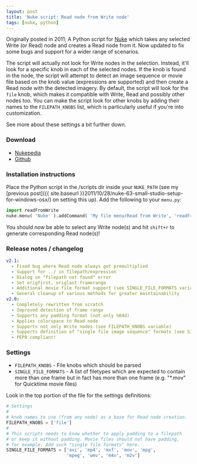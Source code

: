 ```yaml
---
layout: post
title: 'Nuke script: Read node from Write node'
tags: [nuke, python]
---
```


Originally posted in 2011; A Python script for [Nuke](https://www.thefoundry.co.uk/products/nuke/) which takes any selected Write (or Read) node and creates a Read node from it. Now updated to fix some bugs and support for a wider range of scenarios.

<!--more-->

The script will actually not look for Write nodes in the selection. Instead, it'll look for a specific knob in each of the selected nodes. If the knob is found in the node, the script will attempt to detect an image sequence or movie file based on the knob value (expressions are supported) and then create a Read node with the detected imagery. By default, the script will look for the `file` knob, which makes it compatible with Write, Read and possibly other nodes too. You can make the script look for other knobs by adding their names to the `FILEPATH_KNOBS` list, which is particularly useful if you're into customization.

See more about these settings a bit further down.

### Download

- [Nukepedia](http://www.nukepedia.com/python/misc/readfromwrite)
- [Github](https://raw.github.com/fredrikaverpil/nuke/master/scripts/readFromWrite.py)

### Installation instructions

Place the Python script in the /scripts dir inside your `NUKE_PATH` (see my [previous post]({{ site.baseurl }}2011/10/28/nuke-63-small-studio-setup-for-windows-osx/) on setting this up). Add the following to your `menu.py`:

```python
import readFromWrite
nuke.menu( 'Nuke' ).addCommand( 'My file menu/Read from Write', 'readFromWrite.ReadFromWrite()', 'shift+r' )
```

You should now be able to select any Write node(s) and hit `shift+r` to generate corresponding Read node(s)!

### Release notes / changelog

```yaml
v2.1:
  - Fixed bug where Read node always got premultiplied
  - Support for ../ in filepath/expression
  - Dialog on "filepath not found" error
  - Set origfirst, origlast framerange
  - Additional movie file format support (see SINGLE_FILE_FORMATS variable)
  - General cleanup of various methods for greater maintainability
v2.0:
  - Completely rewritten from scratch
  - Improved detection of frame range
  - Supports any padding format (not only %04d)
  - Applies colorspace to Read node
  - Supports not only Write nodes (see FILEPATH_KNOBS variable)
  - Supports definition of "single file image sequence" formats (see SINGLE_FILE_FORMATS variable)
  - PEP8 compliant!
```

### Settings

- `FILEPATH_KNOBS` - File knobs which should be parsed
- `SINGLE_FILE_FORMATS` - A list of filetypes which are expected to contain more than one frame but in fact has more than one frame (e.g. "*.mov" for Quicktime movie files)

Look in the top portion of the file for the settings definitions:

```python
# Settings
#
# knob names to use (from any node) as a base for Read node creation.
FILEPATH_KNOBS = ['file']
#
# This scripts needs to know whether to apply padding to a filepath
# or keep it without padding. Movie files should not have padding,
# for example. Add such "single file formats" here.
SINGLE_FILE_FORMATS = ['avi', 'mp4', 'mxf', 'mov', 'mpg',
                       'mpeg', 'wmv', 'm4v', 'm2v']
```
